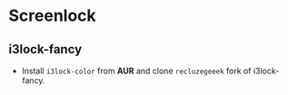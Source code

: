 # Screenlock

## i3lock-fancy

- Install `i3lock-color` from **AUR** and clone `recluzegeeek` fork of i3lock-fancy.
